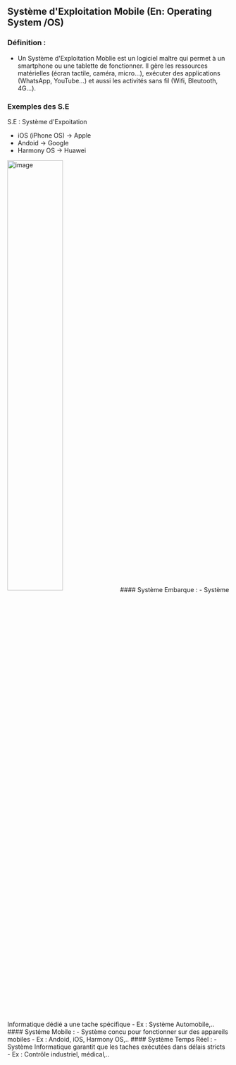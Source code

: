 ## Système d'Exploitation Mobile (En: Operating System /OS)
### Définition :
- Un Système d'Exploitation Moblie est un logiciel maître qui permet à un smartphone ou une tablette de fonctionner.
Il gère les ressources matérielles (écran tactile, caméra, micro…), exécuter des applications (WhatsApp, YouTube…) et aussi les activités sans fil (Wifi, Bleutooth, 4G…).
### Exemples des S.E 
S.E : Système d'Expoitation
- iOS (iPhone OS) -> Apple
- Andoid -> Google
- Harmony OS -> Huawei
<img align="center" width="50%" height="50%" alt="image" src="https://github.com/user-attachments/assets/93164248-e2d2-42e1-b08a-d4d779a6d241" />
#### Système Embarque :
- Système Informatique dédié a une tache spécifique
- Ex : Système Automobile,..
#### Systéme Mobile :
- Système concu pour fonctionner sur des appareils mobiles
- Ex : Andoid, iOS, Harmony OS,..
#### Système Temps Réel :
- Système Informatique garantit que les taches exécutées dans délais stricts
- Ex : Contrôle industriel, médical,..




